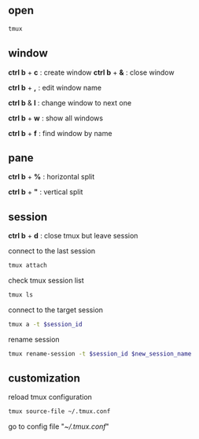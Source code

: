 ## open

```bash
tmux
```

## window

__ctrl b__ + __c__ : create window
__ctrl b__ + __&__ : close window

__ctrl b__ + __,__ : edit window name

__ctrl b__ & __l__ : change window to next one

__ctrl b__ + __w__ : show all windows

__ctrl b__ + __f__ : find window by name

## pane

__ctrl b__ + __%__ : horizontal split

__ctrl b__ + __"__ : vertical split

## session

__ctrl b__ + __d__ : close tmux but leave session

connect to the last session
```zsh
tmux attach
```

check tmux session list
```zsh
tmux ls
```

connect to the target session
```zsh
tmux a -t $session_id
```

rename session
```zsh
tmux rename-session -t $session_id $new_session_name
```

## customization

reload tmux configuration
```zsh
tmux source-file ~/.tmux.conf
```

go to config file "*~/.tmux.conf*"